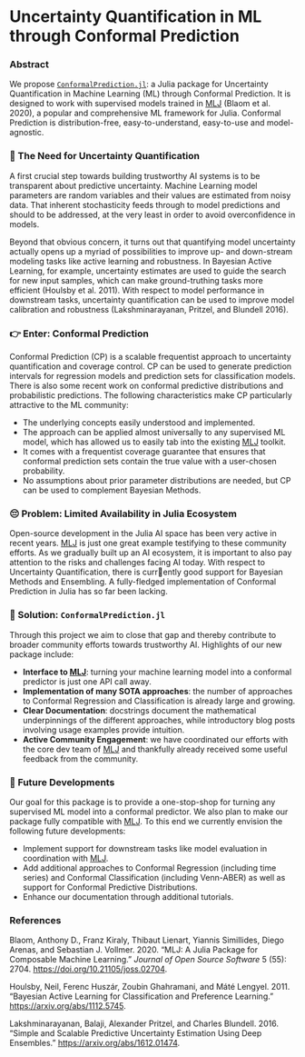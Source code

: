 Uncertainty Quantification in ML through Conformal Prediction
================

### Abstract

We propose [`ConformalPrediction.jl`](https://github.com/pat-alt/ConformalPrediction.jl): a Julia package for Uncertainty Quantification in Machine Learning (ML) through Conformal Prediction. It is designed to work with supervised models trained in [MLJ](https://alan-turing-institute.github.io/MLJ.jl/dev/) (Blaom et al. 2020), a popular and comprehensive ML framework for Julia. Conformal Prediction is distribution-free, easy-to-understand, easy-to-use and model-agnostic.

### 🔀 The Need for Uncertainty Quantification

A first crucial step towards building trustworthy AI systems is to be transparent about predictive uncertainty. Machine Learning model parameters are random variables and their values are estimated from noisy data. That inherent stochasticity feeds through to model predictions and should to be addressed, at the very least in order to avoid overconfidence in models.

Beyond that obvious concern, it turns out that quantifying model uncertainty actually opens up a myriad of possibilities to improve up- and down-stream modeling tasks like active learning and robustness. In Bayesian Active Learning, for example, uncertainty estimates are used to guide the search for new input samples, which can make ground-truthing tasks more efficient (Houlsby et al. 2011). With respect to model performance in downstream tasks, uncertainty quantification can be used to improve model calibration and robustness (Lakshminarayanan, Pritzel, and Blundell 2016).

### 👉 Enter: Conformal Prediction

Conformal Prediction (CP) is a scalable frequentist approach to uncertainty quantification and coverage control. CP can be used to generate prediction intervals for regression models and prediction sets for classification models. There is also some recent work on conformal predictive distributions and probabilistic predictions. The following characteristics make CP particularly attractive to the ML community:

- The underlying concepts easily understood and implemented.
- The approach can be applied almost universally to any supervised ML model, which has allowed us to easily tab into the existing [MLJ](https://alan-turing-institute.github.io/MLJ.jl/dev/) toolkit.
- It comes with a frequentist coverage guarantee that ensures that conformal prediction sets contain the true value with a user-chosen probability.
- No assumptions about prior parameter distributions are needed, but CP can be used to complement Bayesian Methods.

### 😔 Problem: Limited Availability in Julia Ecosystem

Open-source development in the Julia AI space has been very active in recent years. [MLJ](https://alan-turing-institute.github.io/MLJ.jl/dev/) is just one great example testifying to these community efforts. As we gradually built up an AI ecosystem, it is important to also pay attention to the risks and challenges facing AI today. With respect to Uncertainty Quantification, there is curr:rainbow:ently good support for Bayesian Methods and Ensembling. A fully-fledged implementation of Conformal Prediction in Julia has so far been lacking.

### 🎉 Solution: `ConformalPrediction.jl`

Through this project we aim to close that gap and thereby contribute to broader community efforts towards trustworthy AI. Highlights of our new package include:

- **Interface to [MLJ](https://alan-turing-institute.github.io/MLJ.jl/dev/)**: turning your machine learning model into a conformal predictor is just one API call away.
- **Implementation of many SOTA approaches**: the number of approaches to Conformal Regression and Classification is already large and growing.
- **Clear Documentation**: docstrings document the mathematical underpinnings of the different approaches, while introductory blog posts involving usage examples provide intuition.
- **Active Community Engagement**: we have coordinated our efforts with the core dev team of [MLJ](https://alan-turing-institute.github.io/MLJ.jl/dev/) and thankfully already received some useful feedback from the community.

### 🎯 Future Developments

Our goal for this package is to provide a one-stop-shop for turning any supervised ML model into a conformal predictor. We also plan to make our package fully compatible with [MLJ](https://alan-turing-institute.github.io/MLJ.jl/dev/). To this end we currently envision the following future developments:

- Implement support for downstream tasks like model evaluation in coordination with [MLJ](https://alan-turing-institute.github.io/MLJ.jl/dev/).
- Add additional approaches to Conformal Regression (including time series) and Conformal Classification (including Venn-ABER) as well as support for Conformal Predictive Distributions.
- Enhance our documentation through additional tutorials.

### References

Blaom, Anthony D., Franz Kiraly, Thibaut Lienart, Yiannis Simillides, Diego Arenas, and Sebastian J. Vollmer. 2020. “MLJ: A Julia Package for Composable Machine Learning.” *Journal of Open Source Software* 5 (55): 2704. <https://doi.org/10.21105/joss.02704>.

Houlsby, Neil, Ferenc Huszár, Zoubin Ghahramani, and Máté Lengyel. 2011. “Bayesian Active Learning for Classification and Preference Learning.” <https://arxiv.org/abs/1112.5745>.

Lakshminarayanan, Balaji, Alexander Pritzel, and Charles Blundell. 2016. “Simple and Scalable Predictive Uncertainty Estimation Using Deep Ensembles.” <https://arxiv.org/abs/1612.01474>.
